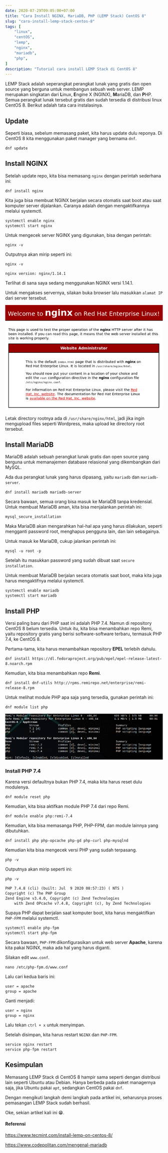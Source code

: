 ```yaml
---
date: 2020-07-29T09:05:00+07:00
title: "Cara Install NGINX, MariaDB, PHP (LEMP Stack) CentOS 8"
slug: "cara-install-lemp-stack-centos-8"
tags: [
    "linux",
    "centOS",
    "lemp",
    "nginx",
    "mariadb",
    "php",
]
description: "Tutorial cara install LEMP Stack di CentOS 8"
---
```


LEMP Stack adalah seperangkat perangkat lunak yang gratis dan open source yang berguna untuk membangun sebuah web server. LEMP merupakan singkatan dari **L**inux, **E**ngine X (NGINX), **M**ariaDB, dan **P**HP.
Semua perangkat lunak tersebut gratis dan sudah tersedia di distribusi linux CentOS 8. Berikut adalah tata cara instalasinya.

## Update
Seperti biasa, sebelum memasang paket, kita harus update dulu reponya. Di CentOS 8 kita menggunakan paket manager yang bernama `dnf`.

```bash{promptUser: root}{promptHost: server}
dnf update
```

## Install NGINX
Setelah update repo, kita bisa memasang `nginx` dengan perintah sederhana ini:

```bash{promptUser: root}{promptHost: server}
dnf install nginx
```

Kita juga bisa membuat NGINX berjalan secara otomatis saat boot atau saat komputer server dijalankan. Caranya adalah dengan mengaktifkannya melalui systemctl.

```bash{promptUser: root}{promptHost: server}
systemctl enable nginx
systemctl start nginx
```

Untuk mengecek server NGINX yang digunakan, bisa dengan perintah:

```bash{promptUser: root}{promptHost: server}
nginx -v
```

Outputnya akan mirip seperti ini:

```bash{promptUser: root}{promptHost: server}
nginx -v
```
```
nginx version: nginx/1.14.1
```

Terlihat di sana saya sedang menggunakan NGINX versi 1.14.1.

Untuk mengakses servernya, silakan buka browser lalu masukkan `alamat IP` dari server tersebut.

![NGINX Welcome Page CentOS 8](nginx_welcome.png)

Letak directory rootnya ada di `/usr/share/nginx/html`, jadi jika ingin mengupload files seperti Wordpress, maka upload ke directory root tersebut.

## Install MariaDB
MariaDB adalah sebuah perangkat lunak gratis dan open source yang berguna untuk memanajemen database relasional yang dikembangkan dari MySQL.

Ada dua perangkat lunak yang harus dipasang, yaitu `mariadb` dan `mariadb-server`.

```bash{promptUser: root}{promptHost: server}
dnf install mariadb mariadb-server
```

Secara bawaan, semua orang bisa masuk ke MariaDB tanpa kredensial. Untuk membuat MariaDB aman, kita bisa menjalankan perintah ini:

```bash{promptUser: root}{promptHost: server}
mysql_secure_installation
```

Maka MariaDB akan mengarahkan hal-hal apa yang harus dilakukan, seperti mengganti password root, menghapus pengguna lain, dan lain sebagainya.

Untuk masuk ke MariaDB, cukup jalankan perintah ini:

```bash{promptUser: root}{promptHost: server}
mysql -u root -p
```

Setelah itu masukkan password yang sudah dibuat saat `secure installation`.

Untuk membuat MariaDB berjalan secara otomatis saat boot, maka kita juga harus mengaktifnya melalui systemctl.

```bash{promptUser: root}{promptHost: server}
systemctl enable mariadb
systemctl start mariadb
```

## Install PHP
Versi paling baru dari PHP saat ini adalah PHP 7.4. Namun di repository CentOS 8 belum tersedia. Untuk itu, kita bisa menambahkan repo Remi, yaitu repository gratis yang berisi software-software terbaru, termasuk PHP 7.4, ke CentOS 8.

Pertama-tama, kita harus menambahkan repository **EPEL** terlebih dahulu.

```bash{promptUser: root}{promptHost: server}
dnf install https://dl.fedoraproject.org/pub/epel/epel-release-latest-8.noarch.rpm
```

Kemudian, kita bisa menambahkan repo **Remi**.

```bash{promptUser: root}{promptHost: server}
dnf install dnf-utils http://rpms.remirepo.net/enterprise/remi-release-8.rpm
```

Untuk melihat module PHP apa saja yang tersedia, gunakan perintah ini:

```bash{promptUser: root}{promptHost: server}
dnf module list php
```

![List PHP Module](php_module_list.png)

### Install PHP 7.4
Karena versi defaultnya bukan PHP 7.4, maka kita harus reset dulu modulenya.

```bash{promptUser: root}{promptHost: server}
dnf module reset php
```

Kemudian, kita bisa aktifkan module PHP 7.4 dari repo Remi.

```bash{promptUser: root}{promptHost: server}
dnf module enable php:remi-7.4
```

Kemudian, kita bisa memasanga PHP, PHP-FPM, dan module lainnya yang dibutuhkan.

```bash{promptUser: root}{promptHost: server}
dnf install php php-opcache php-gd php-curl php-mysqlnd
```

Kemudian kita bisa mengecek versi PHP yang sudah terpasang.

```bash{promptUser: root}{promptHost: server}
php -v
```

Outputnya akan mirip seperti ini:

```bash{promptUser: root}{promptHost: server}
php -v
```
```
PHP 7.4.8 (cli) (built: Jul  9 2020 08:57:23) ( NTS )
Copyright (c) The PHP Group
Zend Engine v3.4.0, Copyright (c) Zend Technologies
    with Zend OPcache v7.4.8, Copyright (c), by Zend Technologies
```

Supaya PHP dapat berjalan saat komputer boot, kita harus mengaktifkan `PHP-FPM` melalui systemctl.

```bash{promptUser: root}{promptHost: server}
systemctl enable php-fpm
systemctl start php-fpm
```

Secara bawaan, `PHP-FPM` dikonfigurasikan untuk web server **Apache**, karena kita pakai NGINX, maka ada hal yang harus diganti.

Silakan edit `www.conf`.

```bash{promptUser: root}{promptHost: server}
nano /etc/php-fpm.d/www.conf
```

Lalu cari kedua baris ini:

```
user = apache
group = apache
```

Ganti menjadi:

```
user = nginx
group = nginx
```

Lalu tekan `ctrl + x` untuk menyimpan.

Setelah disimpan, kita harus restart `NGINX` dan `PHP-FPM`.

```bash{promptUser: root}{promptHost: server}
service nginx restart
service php-fpm restart
```

## Kesimpulan
Memasang LEMP Stack di CentOS 8 hampir sama seperti dengan distribusi lain seperti Ubuntu atau Debian. Hanya berbeda pada paket managernya saja, jika Ubuntu pakai `apt`, sedangkan CentOS pakai `dnf`.

Dengan mengikuti langkah demi langkah pada artikel ini, seharusnya proses pemasangan LEMP Stack sudah berhasil.

Oke, sekian artikel kali ini 😁.

#### Referensi
https://www.tecmint.com/install-lemp-on-centos-8/

https://www.codepolitan.com/mengenal-mariadb

